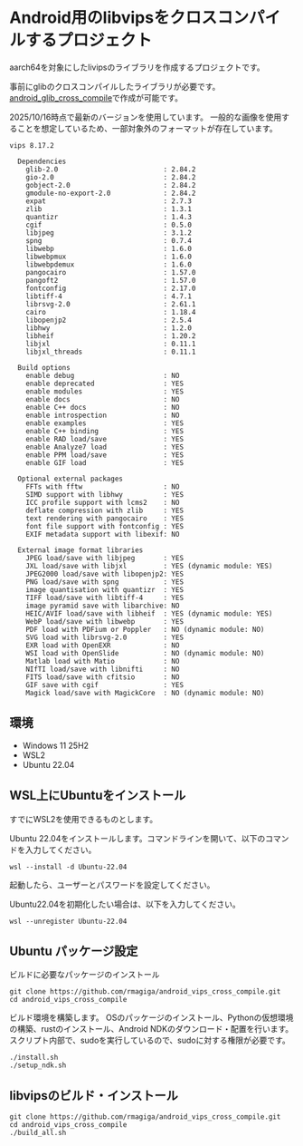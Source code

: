 # Android用のlibvipsをクロスコンパイルするプロジェクト

aarch64を対象にしたlivipsのライブラリを作成するプロジェクトです。

事前にglibのクロスコンパイルしたライブラリが必要です。[android_glib_cross_compile](https://github.com/rmagiga/android_glib_cross_compile)で作成が可能です。

2025/10/16時点で最新のバージョンを使用しています。
一般的な画像を使用することを想定しているため、一部対象外のフォーマットが存在しています。
```
vips 8.17.2

  Dependencies
    glib-2.0                          : 2.84.2
    gio-2.0                           : 2.84.2
    gobject-2.0                       : 2.84.2
    gmodule-no-export-2.0             : 2.84.2
    expat                             : 2.7.3
    zlib                              : 1.3.1
    quantizr                          : 1.4.3
    cgif                              : 0.5.0
    libjpeg                           : 3.1.2
    spng                              : 0.7.4
    libwebp                           : 1.6.0
    libwebpmux                        : 1.6.0
    libwebpdemux                      : 1.6.0
    pangocairo                        : 1.57.0
    pangoft2                          : 1.57.0
    fontconfig                        : 2.17.0
    libtiff-4                         : 4.7.1
    librsvg-2.0                       : 2.61.1
    cairo                             : 1.18.4
    libopenjp2                        : 2.5.4
    libhwy                            : 1.2.0
    libheif                           : 1.20.2
    libjxl                            : 0.11.1
    libjxl_threads                    : 0.11.1

  Build options
    enable debug                      : NO
    enable deprecated                 : YES
    enable modules                    : YES
    enable docs                       : NO
    enable C++ docs                   : NO
    enable introspection              : NO
    enable examples                   : YES
    enable C++ binding                : YES
    enable RAD load/save              : YES
    enable Analyze7 load              : YES
    enable PPM load/save              : YES
    enable GIF load                   : YES

  Optional external packages
    FFTs with fftw                    : NO
    SIMD support with libhwy          : YES
    ICC profile support with lcms2    : NO
    deflate compression with zlib     : YES
    text rendering with pangocairo    : YES
    font file support with fontconfig : YES
    EXIF metadata support with libexif: NO

  External image format libraries
    JPEG load/save with libjpeg       : YES
    JXL load/save with libjxl         : YES (dynamic module: YES)
    JPEG2000 load/save with libopenjp2: YES
    PNG load/save with spng           : YES
    image quantisation with quantizr  : YES
    TIFF load/save with libtiff-4     : YES
    image pyramid save with libarchive: NO
    HEIC/AVIF load/save with libheif  : YES (dynamic module: YES)
    WebP load/save with libwebp       : YES
    PDF load with PDFium or Poppler   : NO (dynamic module: NO)
    SVG load with librsvg-2.0         : YES
    EXR load with OpenEXR             : NO
    WSI load with OpenSlide           : NO (dynamic module: NO)
    Matlab load with Matio            : NO
    NIfTI load/save with libnifti     : NO
    FITS load/save with cfitsio       : NO
    GIF save with cgif                : YES
    Magick load/save with MagickCore  : NO (dynamic module: NO)
```

## 環境

- Windows 11 25H2
- WSL2
- Ubuntu 22.04

## WSL上にUbuntuをインストール

すでにWSL2を使用できるものとします。

Ubuntu 22.04をインストールします。コマンドラインを開いて、以下のコマンドを入力してください。
```
wsl --install -d Ubuntu-22.04
```
起動したら、ユーザーとパスワードを設定してください。

Ubuntu22.04を初期化したい場合は、以下を入力してください。
```
wsl --unregister Ubuntu-22.04
```

## Ubuntu パッケージ設定

ビルドに必要なパッケージのインストール
```
git clone https://github.com/rmagiga/android_vips_cross_compile.git
cd android_vips_cross_compile
```

ビルド環境を構築します。
OSのパッケージのインストール、Pythonの仮想環境の構築、rustのインストール、Android NDKのダウンロード・配置を行います。
スクリプト内部で、sudoを実行しているので、sudoに対する権限が必要です。

```
./install.sh
./setup_ndk.sh
```


## libvipsのビルド・インストール

```
git clone https://github.com/rmagiga/android_vips_cross_compile.git
cd android_vips_cross_compile
./build_all.sh
```